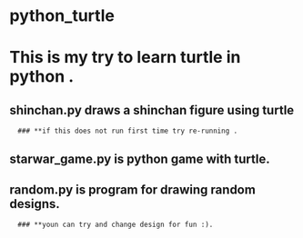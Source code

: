 # python_turtle

# This is my try to learn turtle in python . 
  ## shinchan.py draws a shinchan figure using turtle
      ### **if this does not run first time try re-running .
  ## starwar_game.py is python game with turtle.
  
  ## random.py is program for drawing random designs. 
      ### **youn can try and change design for fun :).

